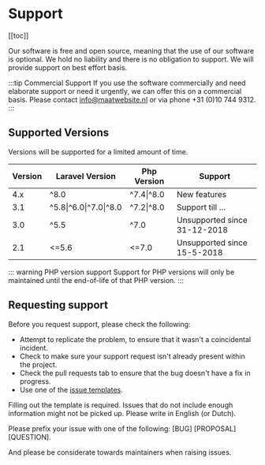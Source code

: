 # Support

[[toc]]

Our software is free and open source, meaning that the use of our software is optional. We hold no liability and there is no obligation to support. We will provide support on best effort basis. 

:::tip Commercial Support
If you use the software commercially and need elaborate support or need it urgently, we can offer this on a commercial basis. Please contact <info@maatwebsite.nl> or via phone +31 (0)10 744 9312.
:::

## Supported Versions

Versions will be supported for a limited amount of time.

| Version | Laravel Version | Php Version | Support |
|---- |----|----|----|
| 4.x | ^8.0 |  ^7.4\|^8.0 | New features |
| 3.1 | ^5.8\|^6.0\|^7.0\|^8.0 |  ^7.2\|^8.0 | Support till ... |
| 3.0 | ^5.5 |  ^7.0 | Unsupported since 31-12-2018 |
| 2.1 | <=5.6 | <=7.0 | Unsupported since 15-5-2018 |

::: warning PHP version support
Support for PHP versions will only be maintained until the end-of-life of that PHP version.
:::

## Requesting support
Before you request support, please check the following:
* Attempt to replicate the problem, to ensure that it wasn't a coincidental incident.
* Check to make sure your support request isn't already present within the project.
* Check the pull requests tab to ensure that the bug doesn't have a fix in progress.
* Use one of the [issue templates](https://github.com/Maatwebsite/Laravel-Excel/tree/3.1/.github/ISSUE_TEMPLATE).

Filling out the template is required. Issues that do not include enough information might not  be picked up. Please write in English (or Dutch).

Please prefix your issue with one of the following: [BUG] [PROPOSAL] [QUESTION].

And please be considerate towards maintainers when raising issues.

